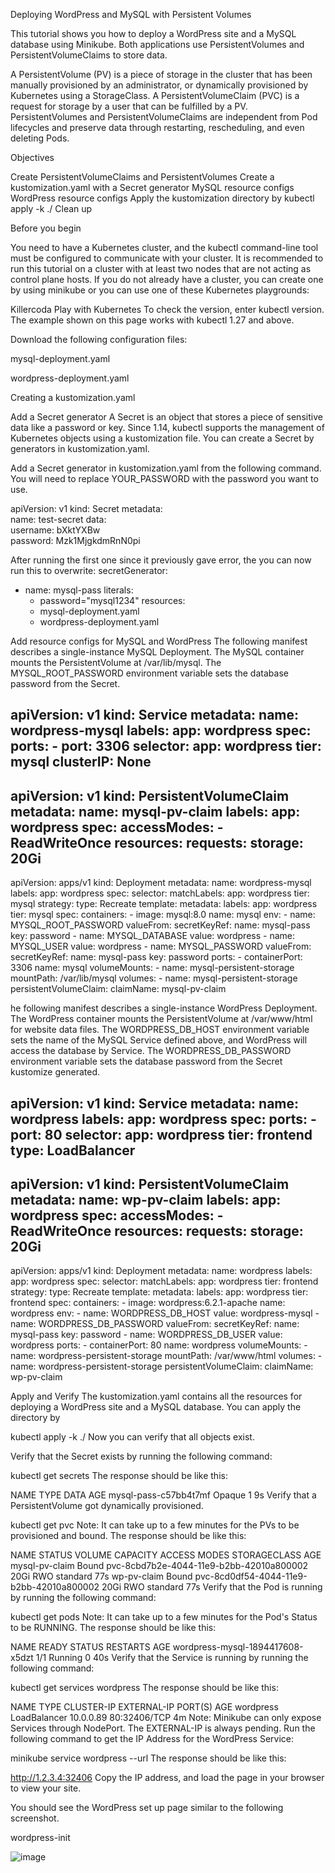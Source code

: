 Deploying WordPress and MySQL with Persistent Volumes

This tutorial shows you how to deploy a WordPress site and a MySQL database using Minikube. Both applications use PersistentVolumes and PersistentVolumeClaims to store data.

A PersistentVolume (PV) is a piece of storage in the cluster that has been manually provisioned by an administrator, or dynamically provisioned by Kubernetes using a StorageClass. A PersistentVolumeClaim (PVC) is a request for storage by a user that can be fulfilled by a PV. PersistentVolumes and PersistentVolumeClaims are independent from Pod lifecycles and preserve data through restarting, rescheduling, and even deleting Pods.

Objectives

Create PersistentVolumeClaims and PersistentVolumes
Create a kustomization.yaml with
a Secret generator
MySQL resource configs
WordPress resource configs
Apply the kustomization directory by kubectl apply -k ./
Clean up

Before you begin

You need to have a Kubernetes cluster, and the kubectl command-line tool must be configured to communicate with your cluster. It is recommended to run this tutorial on a cluster with at least two nodes that are not acting as control plane hosts. If you do not already have a cluster, you can create one by using minikube or you can use one of these Kubernetes playgrounds:

Killercoda
Play with Kubernetes
To check the version, enter kubectl version.
The example shown on this page works with kubectl 1.27 and above.

Download the following configuration files:

mysql-deployment.yaml

wordpress-deployment.yaml

Creating a kustomization.yaml

Add a Secret generator
A Secret is an object that stores a piece of sensitive data like a password or key. Since 1.14, kubectl supports the management of Kubernetes objects using a kustomization file. You can create a Secret by generators in kustomization.yaml.

Add a Secret generator in kustomization.yaml from the following command. You will need to replace YOUR_PASSWORD with the password you want to use.

apiVersion: v1
kind: Secret
metadata:  
    name: test-secret
data:  
    username: bXktYXBw  
    password: Mzk1MjgkdmRnN0pi

After running the first one since it previously gave error, the you can now run this to overwrite:
secretGenerator:
- name: mysql-pass
  literals:
  - password="mysql1234"
resources:
  - mysql-deployment.yaml
  - wordpress-deployment.yaml

 Add resource configs for MySQL and WordPress
The following manifest describes a single-instance MySQL Deployment. The MySQL container mounts the PersistentVolume at /var/lib/mysql. The MYSQL_ROOT_PASSWORD environment variable sets the database password from the Secret.

apiVersion: v1
kind: Service
metadata:
  name: wordpress-mysql
  labels:
    app: wordpress
spec:
  ports:
    - port: 3306
  selector:
    app: wordpress
    tier: mysql
  clusterIP: None
---
apiVersion: v1
kind: PersistentVolumeClaim
metadata:
  name: mysql-pv-claim
  labels:
    app: wordpress
spec:
  accessModes:
    - ReadWriteOnce
  resources:
    requests:
      storage: 20Gi
---
apiVersion: apps/v1
kind: Deployment
metadata:
  name: wordpress-mysql
  labels:
    app: wordpress
spec:
  selector:
    matchLabels:
      app: wordpress
      tier: mysql
  strategy:
    type: Recreate
  template:
    metadata:
      labels:
        app: wordpress
        tier: mysql
    spec:
      containers:
      - image: mysql:8.0
        name: mysql
        env:
        - name: MYSQL_ROOT_PASSWORD
          valueFrom:
            secretKeyRef:
              name: mysql-pass
              key: password
        - name: MYSQL_DATABASE
          value: wordpress
        - name: MYSQL_USER
          value: wordpress
        - name: MYSQL_PASSWORD
          valueFrom:
            secretKeyRef:
              name: mysql-pass
              key: password
        ports:
        - containerPort: 3306
          name: mysql
        volumeMounts:
        - name: mysql-persistent-storage
          mountPath: /var/lib/mysql
      volumes:
      - name: mysql-persistent-storage
        persistentVolumeClaim:
          claimName: mysql-pv-claim

he following manifest describes a single-instance WordPress Deployment. The WordPress container mounts the PersistentVolume at /var/www/html for website data files. The WORDPRESS_DB_HOST environment variable sets the name of the MySQL Service defined above, and WordPress will access the database by Service. The WORDPRESS_DB_PASSWORD environment variable sets the database password from the Secret kustomize generated.

apiVersion: v1
kind: Service
metadata:
  name: wordpress
  labels:
    app: wordpress
spec:
  ports:
    - port: 80
  selector:
    app: wordpress
    tier: frontend
  type: LoadBalancer
---
apiVersion: v1
kind: PersistentVolumeClaim
metadata:
  name: wp-pv-claim
  labels:
    app: wordpress
spec:
  accessModes:
    - ReadWriteOnce
  resources:
    requests:
      storage: 20Gi
---
apiVersion: apps/v1
kind: Deployment
metadata:
  name: wordpress
  labels:
    app: wordpress
spec:
  selector:
    matchLabels:
      app: wordpress
      tier: frontend
  strategy:
    type: Recreate
  template:
    metadata:
      labels:
        app: wordpress
        tier: frontend
    spec:
      containers:
      - image: wordpress:6.2.1-apache
        name: wordpress
        env:
        - name: WORDPRESS_DB_HOST
          value: wordpress-mysql
        - name: WORDPRESS_DB_PASSWORD
          valueFrom:
            secretKeyRef:
              name: mysql-pass
              key: password
        - name: WORDPRESS_DB_USER
          value: wordpress
        ports:
        - containerPort: 80
          name: wordpress
        volumeMounts:
        - name: wordpress-persistent-storage
          mountPath: /var/www/html
      volumes:
      - name: wordpress-persistent-storage
        persistentVolumeClaim:
          claimName: wp-pv-claim


Apply and Verify
The kustomization.yaml contains all the resources for deploying a WordPress site and a MySQL database. You can apply the directory by

kubectl apply -k ./
Now you can verify that all objects exist.

Verify that the Secret exists by running the following command:

kubectl get secrets
The response should be like this:

NAME                    TYPE                                  DATA   AGE
mysql-pass-c57bb4t7mf   Opaque                                1      9s
Verify that a PersistentVolume got dynamically provisioned.

kubectl get pvc
Note:
It can take up to a few minutes for the PVs to be provisioned and bound.
The response should be like this:

NAME             STATUS    VOLUME                                     CAPACITY   ACCESS MODES   STORAGECLASS       AGE
mysql-pv-claim   Bound     pvc-8cbd7b2e-4044-11e9-b2bb-42010a800002   20Gi       RWO            standard           77s
wp-pv-claim      Bound     pvc-8cd0df54-4044-11e9-b2bb-42010a800002   20Gi       RWO            standard           77s
Verify that the Pod is running by running the following command:

kubectl get pods
Note:
It can take up to a few minutes for the Pod's Status to be RUNNING.
The response should be like this:

NAME                               READY     STATUS    RESTARTS   AGE
wordpress-mysql-1894417608-x5dzt   1/1       Running   0          40s
Verify that the Service is running by running the following command:

kubectl get services wordpress
The response should be like this:

NAME        TYPE            CLUSTER-IP   EXTERNAL-IP   PORT(S)        AGE
wordpress   LoadBalancer    10.0.0.89    <pending>     80:32406/TCP   4m
Note:
Minikube can only expose Services through NodePort. The EXTERNAL-IP is always pending.
Run the following command to get the IP Address for the WordPress Service:

minikube service wordpress --url
The response should be like this:

http://1.2.3.4:32406
Copy the IP address, and load the page in your browser to view your site.

You should see the WordPress set up page similar to the following screenshot.

wordpress-init

![image](https://github.com/Julytechjls/Deploy-wordpress--mysql-/assets/166651033/1c25de47-59e4-4e89-a707-5f33a1faa219)


